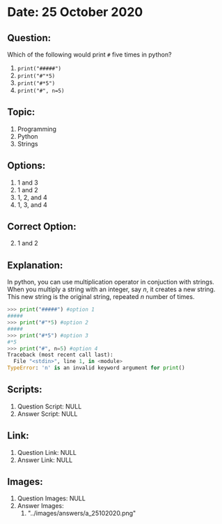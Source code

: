 # Date: 25 October 2020

## Question:
Which of the following would print `#` five times in python?

1. `print("#####")`
2. `print("#"*5)`
3. `print("#*5")`
4. `print("#", n=5)`

## Topic:
1. Programming
2. Python
3. Strings

## Options:
1. 1 and 3
2. 1 and 2
3. 1, 2, and 4
4. 1, 3, and 4

## Correct Option:
2. 1 and 2

## Explanation:
In python, you can use multiplication operator in conjuction with strings. When you multiply a string with an integer, say $n$, it creates a new string. This new string is the original string, repeated $n$ number of times.
```python
>>> print("#####") #option 1
#####
>>> print("#"*5) #option 2
#####
>>> print("#*5") #option 3
#*5
>>> print("#", n=5) #option 4
Traceback (most recent call last):
  File "<stdin>", line 1, in <module>
TypeError: 'n' is an invalid keyword argument for print()
```
 
## Scripts:
1. Question Script: NULL
2. Answer Script: NULL

## Link:
1. Question Link: NULL
2. Answer Link: NULL

## Images:
1. Question Images: NULL
2. Answer Images:
   1. "../images/answers/a_25102020.png" 
